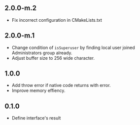 ## 2.0.0-m.2

* Fix incorrect configuration in CMakeLists.txt

## 2.0.0-m.1

* Change condition of `isSuperuser` by finding local user joined Administrators group already.
* Adjust buffer size to 256 wide character.

## 1.0.0

* Add throw error if native code returns with error.
* Improve memory effiency.

## 0.1.0

* Define interface's result
